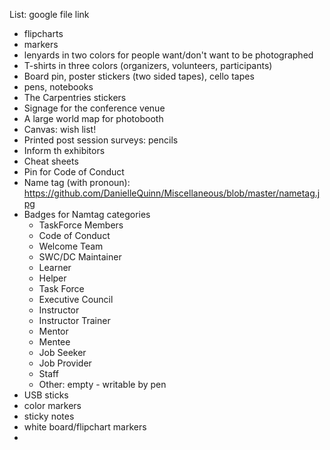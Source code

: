 List: google file link

- flipcharts
- markers
- lenyards in two colors for people want/don't want to be photographed
- T-shirts in three colors (organizers, volunteers, participants)
- Board pin, poster stickers (two sided tapes), cello tapes
- pens, notebooks
- The Carpentries stickers
- Signage for the conference venue
- A large world map for photobooth
- Canvas: wish list!
- Printed post session surveys: pencils
- Inform th exhibitors
- Cheat sheets
- Pin for Code of Conduct
- Name tag (with pronoun): https://github.com/DanielleQuinn/Miscellaneous/blob/master/nametag.jpg
- Badges for Namtag categories
  - TaskForce Members
  - Code of Conduct
  - Welcome Team
  - SWC/DC Maintainer
  - Learner
  - Helper
  - Task Force
  - Executive Council
  - Instructor
  - Instructor Trainer
  - Mentor
  - Mentee
  - Job Seeker
  - Job Provider
  - Staff
  - Other: empty - writable by pen
- USB sticks
- color markers
- sticky notes
- white board/flipchart markers
- 
  

